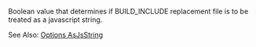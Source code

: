 Boolean value that determines if BUILD_INCLUDE replacement file is to be treated as a javascript string.

See Also: [Options AsJsString](/pages/Docs/Options/asjsstring/)  
